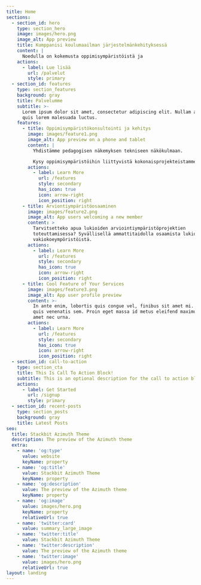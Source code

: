 ```yaml
---
title: Home
sections:
  - section_id: hero
    type: section_hero
    image: images/hero.png
    image_alt: App preview
    title: Kumppanisi koulumaailman järjestelmänkehityksessä
    content: |
      Noedulla on kokemusta oppimisympäristöistä ja 
    actions:
      - label: Lue lisää
        url: /palvelut
        style: primary
  - section_id: features
    type: section_features
    background: gray
    title: Palvelumme
    subtitle: >-
      Lorem ipsum dolor sit amet, consectetur adipiscing elit. Nullam a metus
      quis lorem malesuada luctus.
    features:
      - title: Oppimisympäristökonsultointi ja kehitys
        image: images/feature1.png
        image_alt: App preview on a phone and tablet
        content: |
          Yhdistämme pedagogisen näkemyksen tekniseen näkökulmaan. 

          Kysy oppimisympäristöihin liittyvistä kokonaisprojekteistamme.
        actions:
          - label: Learn More
            url: /features
            style: secondary
            has_icon: true
            icon: arrow-right
            icon_position: right
      - title: Arviontiympäristöosaaminen
        image: images/feature2.png
        image_alt: App users welcoming a new member
        content: >
          Tarvitsetteko apua lukioiden arviointiympäristöprojektien
          toteuttamisessa? Syvällisellä ammattitaidolla osaamista lukioiden
          vakiokoeympöristöistä.
        actions:
          - label: Learn More
            url: /features
            style: secondary
            has_icon: true
            icon: arrow-right
            icon_position: right
      - title: Cool Feature of Your Services
        image: images/feature3.png
        image_alt: App user profile preview
        content: >-
          In ante enim, lobortis quis congue vel, finibus sit amet mi. Aenean
          quis venenatis sem. Proin eget massa id metus eleifend maximus sit
          amet nec urna.
        actions:
          - label: Learn More
            url: /features
            style: secondary
            has_icon: true
            icon: arrow-right
            icon_position: right
  - section_id: call-to-action
    type: section_cta
    title: This Is Call To Action Block!
    subtitle: This is an optional description for the call to action block.
    actions:
      - label: Get Started
        url: /signup
        style: primary
  - section_id: recent-posts
    type: section_posts
    background: gray
    title: Latest Posts
seo:
  title: Stackbit Azimuth Theme
  description: The preview of the Azimuth theme
  extra:
    - name: 'og:type'
      value: website
      keyName: property
    - name: 'og:title'
      value: Stackbit Azimuth Theme
      keyName: property
    - name: 'og:description'
      value: The preview of the Azimuth theme
      keyName: property
    - name: 'og:image'
      value: images/hero.png
      keyName: property
      relativeUrl: true
    - name: 'twitter:card'
      value: summary_large_image
    - name: 'twitter:title'
      value: Stackbit Azimuth Theme
    - name: 'twitter:description'
      value: The preview of the Azimuth theme
    - name: 'twitter:image'
      value: images/hero.png
      relativeUrl: true
layout: landing
---
```

